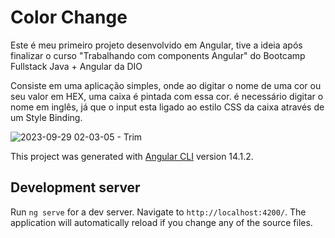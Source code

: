 # Color Change
Este é meu primeiro projeto desenvolvido em Angular, tive a ideia após finalizar o curso "Trabalhando com components Angular" do Bootcamp Fullstack Java + Angular da DIO

Consiste em uma aplicação simples, onde ao digitar o nome de uma cor ou seu valor em HEX, uma caixa é pintada com essa cor. é necessário digitar o nome em inglês, já que o input esta ligado ao estilo CSS da caixa através de um Style Binding.



![2023-09-29 02-03-05 - Trim](https://github.com/EduardoSerafim/Color-change/assets/64627274/b6476c1f-1de5-445e-9cbe-1666d0e5ced2)






This project was generated with [Angular CLI](https://github.com/angular/angular-cli) version 14.1.2.

## Development server

Run `ng serve` for a dev server. Navigate to `http://localhost:4200/`. The application will automatically reload if you change any of the source files.

